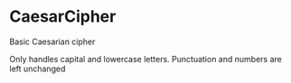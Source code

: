 # CaesarCipher
Basic Caesarian cipher

Only handles capital and lowercase letters. Punctuation and numbers are left unchanged